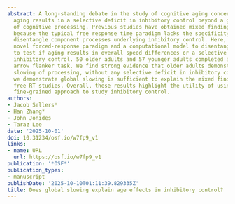 ```yaml
---
abstract: A long-standing debate in the study of cognitive aging concerns whether
  aging results in a selective deficit in inhibitory control beyond a general slowing
  of cognitive processing. Previous studies have obtained mixed findings, in part
  because the typical free response time paradigm lacks the specificity required to
  disentangle component processes underlying inhibitory control. Here, we apply a
  novel forced-response paradigm and a computational model to disentangle these processes
  to test if aging results in overall speed differences or a selective deficit in
  inhibitory control. 50 older adults and 57 younger adults completed a “forced-response”
  arrow flanker task. We find strong evidence that older adults demonstrate a global
  slowing of processing, without any selective deficit in inhibitory control. Furthermore,
  we demonstrate global slowing is sufficient to explain the mixed findings in previous
  free RT studies. Overall, these results highlight the utility of using a theory-informed,
  fine-grained approach to study inhibitory control.
authors:
- Jacob Sellers*
- Han Zhang*
- John Jonides
- Taraz Lee
date: '2025-10-01'
doi: 10.31234/osf.io/w7fp9_v1
links:
- name: URL
  url: https://osf.io/w7fp9_v1
publication: '*OSF*'
publication_types:
- manuscript
publishDate: '2025-10-10T01:11:39.829335Z'
title: Does global slowing explain age effects in inhibitory control?
---
```

